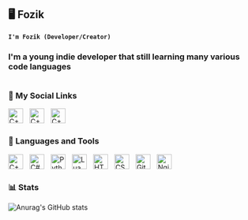 <!-- Hello Everyone :D -->
## 🖥 Fozik

**`I'm Fozik (Developer/Creator)`**

### I'm a young indie developer that still learning many various code languages

#

### 👋 My Social Links
<p aling="left">
  <a href="https://t.me/SimplyFozik"><img align="left" alt="C++" width="30px" style="padding-right:10px;" src="https://www.svgrepo.com/show/354443/telegram.svg"></a>
  <a href="https://www.youtube.com/@SimpleFozik"><img align="left" alt="C++" width="30px" style="padding-right:10px;" src="https://www.svgrepo.com/show/475700/youtube-color.svg"></a>
  <a href="http://fozik.ru"><img align="left" alt="C++" width="30px" style="padding-right:10px;" src="https://www.svgrepo.com/show/529517/code-2.svg"></a>
</p>
<br>


#


### 🧰 Languages and Tools

<img align="left" alt="C++" width="30px" style="padding-right:10px;" src="https://cdn.jsdelivr.net/gh/devicons/devicon@latest/icons/cplusplus/cplusplus-original.svg">
<img align="left" alt="C#" width="30px" style="padding-right:10px;" src="https://cdn.jsdelivr.net/gh/devicons/devicon@latest/icons/csharp/csharp-original.svg">
<img align="left" alt="Python" width="30px" style="padding-right:10px;" src="https://cdn.jsdelivr.net/gh/devicons/devicon@latest/icons/python/python-original.svg">
<img align="left" alt="Lua" width="30px" style="padding-right:10px;" src="https://cdn.jsdelivr.net/gh/devicons/devicon@latest/icons/lua/lua-original.svg">
<img align="left" alt="HTML" width="30px" style="padding-right:10px;" src="https://cdn.jsdelivr.net/gh/devicons/devicon@latest/icons/html5/html5-original.svg">
<img align="left" alt="CSS" width="30px" style="padding-right:10px;" src="https://cdn.jsdelivr.net/gh/devicons/devicon@latest/icons/css3/css3-original.svg">
<img align="left" alt="Git" width="30px" style="padding-right:10px;" src="https://cdn.jsdelivr.net/gh/devicons/devicon@latest/icons/git/git-original.svg">
<img align="left" alt="Nginx" width="30px" style="padding-right:10px;" src="https://cdn.jsdelivr.net/gh/devicons/devicon@latest/icons/nginx/nginx-original.svg">
<br>

#

### 📊 Stats
![Anurag's GitHub stats](https://github-readme-stats.vercel.app/api?username=SimplyFozik&show_icons=true&theme=dark)
